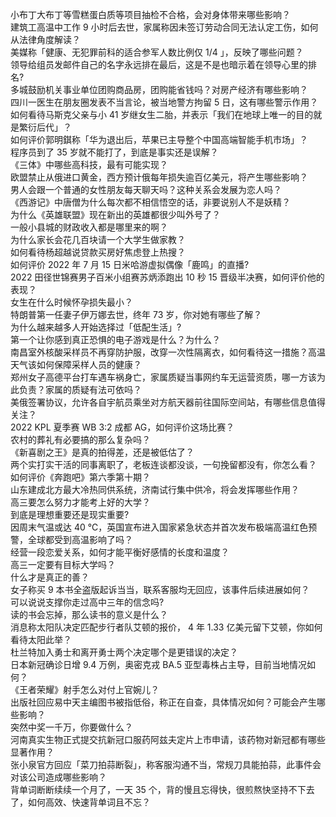 小布丁大布丁等雪糕蛋白质等项目抽检不合格，会对身体带来哪些影响？  
建筑工高温中工作 9 小时后去世，家属称因未签订劳动合同无法认定工伤，如何从法律角度解读？  
美媒称「健康、无犯罪前科的适合参军人数比例仅 1/4 」，反映了哪些问题？  
领导给组员发邮件自己的名字永远排在最后，这是不是也暗示着在领导心里的排名?  
多城鼓励机关事业单位团购商品房，团购能省钱吗？对房产经济有哪些影响？  
四川一医生在朋友圈发表不当言论，被当地警方拘留 5 日，这有哪些警示作用？  
如何看待马斯克父亲与小 41 岁继女生二胎，并表示「我们在地球上唯一的目的就是繁衍后代」？  
如何评价郭明錤称「华为退出后，苹果已主导整个中国高端智能手机市场」？  
程序员到了 35 岁就不能打了，到底是事实还是误解？  
《三体》中哪些高科技，最有可能实现？  
欧盟禁止从俄进口黄金，西方预计俄每年损失逾百亿美元，将产生哪些影响？  
男人会跟一个普通的女性朋友每天聊天吗？这种关系会发展为恋人吗？  
《西游记》中唐僧为什么每次都不相信悟空的话，非要说别人不是妖精？  
为什么《英雄联盟》现在新出的英雄都很少叫外号了？  
一般小县城的财政收入都是哪里来的啊？  
为什么家长会花几百块请一个大学生做家教？  
如何看待杨超越说贷款买房好焦虑登上热搜？  
如何评价 2022 年 7 月 15 日米哈游虚拟偶像「鹿鸣」的直播?  
2022 田径世锦赛男子百米小组赛苏炳添跑出 10 秒 15 晋级半决赛，如何评价他的表现？  
女生在什么时候怀孕损失最小？  
特朗普第一任妻子伊万娜去世，终年 73 岁，你对她有哪些了解？  
为什么越来越多人开始选择过「低配生活」?  
第一个让你感到真正恐惧的电子游戏是什么？为什么？  
南昌室外核酸采样员不再穿防护服，改穿一次性隔离衣，如何看待这一措施？高温天气该如何保障采样人员的健康？  
郑州女子高德平台打车遇车祸身亡，家属质疑当事网约车无运营资质，哪一方该为此负责？家属的质疑有法可依吗？  
美俄签署协议，允许各自宇航员乘坐对方航天器前往国际空间站，有哪些信息值得关注？  
2022 KPL 夏季赛 WB 3:2 成都 AG，如何评价这场比赛？  
农村的葬礼有必要搞的那么复杂吗？  
《新喜剧之王》是真的拍得差，还是被低估了？  
两个实打实干活的同事离职了，老板连谈都没谈，一句挽留都没有，你怎么看？  
如何评价《奔跑吧》第六季第十期？  
山东建成北方最大冷热同供系统，济南试行集中供冷，将会发挥哪些作用？  
高三要怎么努力才能考上好的大学？  
到底是理想重要还是现实重要?  
因周末气温或达 40 ℃，英国宣布进入国家紧急状态并首次发布极端高温红色预警，全球都受到高温影响了吗？  
经营一段恋爱关系，如何才能平衡好感情的长度和温度？  
高三一定要有目标大学吗？  
什么才是真正的善？  
女子称买 9 本书全盗版起诉当当，联系客服均无回应，该事件后续进展如何？  
可以说说支撑你走过高中三年的信念吗?  
读的书会忘掉，那么读书的意义是什么？  
消息称太阳队决定匹配步行者队艾顿的报价， 4 年 1.33 亿美元留下艾顿，你如何看待太阳此举？  
杜兰特加入勇士和离开勇士两个决定哪个是更错误的决定？  
日本新冠确诊日增 9.4 万例，奥密克戎 BA.5 亚型毒株占主导，目前当地情况如何？  
《王者荣耀》射手怎么对付上官婉儿？  
出版社回应易中天主编图书被指低俗，称正在自查，具体情况如何？可能会产生哪些影响？  
突然中奖一千万，你要做什么？  
河南真实生物正式提交抗新冠口服药阿兹夫定片上市申请，该药物对新冠都有哪些显著作用？  
张小泉官方回应「菜刀拍蒜断裂」，称客服沟通不当，常规刀具能拍蒜，此事件会对该公司造成哪些影响？  
背单词断断续续一个月了，一天 35 个，背的慢且忘得快，很煎熬快坚持不下去了，如何高效、快速背单词且不忘？  

